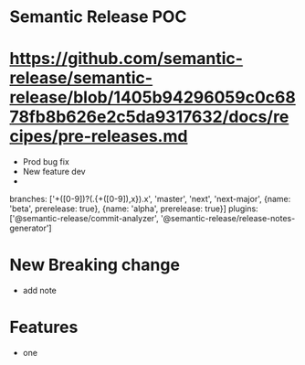 # Semantic Release POC

# https://github.com/semantic-release/semantic-release/blob/1405b94296059c0c6878fb8b626e2c5da9317632/docs/recipes/pre-releases.md
- Prod bug fix
- New feature dev
- 
branches: ['+([0-9])?(.{+([0-9]),x}).x', 'master', 'next', 'next-major', {name: 'beta', prerelease: true}, {name: 'alpha', prerelease: true}]
plugins: ['@semantic-release/commit-analyzer', '@semantic-release/release-notes-generator']


# New Breaking change

- add note


# Features
- one
